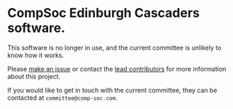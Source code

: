 # CompSoc Edinburgh Cascaders software.

This software is no longer in use, and the current committee is unlikely to know how it works.

Please [make an issue](https://github.com/compsoc-edinburgh/cascaders/issues/new) or contact the [lead contributors](https://github.com/compsoc-edinburgh/cascaders/graphs/contributors?from=2011-08-14&to=2011-10-29&type=c) for more information about this project.

If you would like to get in touch with the current committee, they can be contacted at `committee@comp-soc.com`.
